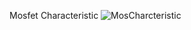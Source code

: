 Mosfet Characteristic
![MosCharcteristic](https://github.com/user-attachments/assets/e890e757-cfa1-467e-b883-676bc96f3bd3)
